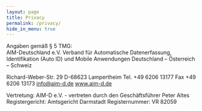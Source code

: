 ```yaml
---
layout: page
title: Privacy
permalink: /privacy/
hide_in_menu: true
---
```




Angaben gemäß § 5 TMG:  
AIM-Deutschland e.V.
Verband für Automatische Datenerfassung, Identifikation (Auto ID) und Mobile Anwendungen Deutschland – Österreich – Schweiz  

Richard-Weber-Str. 29 D-68623 Lampertheim
Tel. +49 6206 13177 Fax +49 6206 13173 info@aim-d.de
www.aim-d.de  

Vertretung: AIM-D e.V. - vertreten durch den Geschäftsführer Peter Altes Registergericht: Amtsgericht Darmstadt Registernummer: VR 82059

